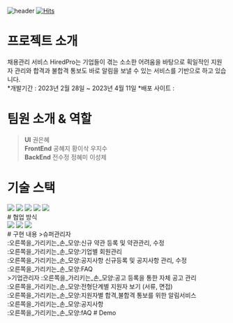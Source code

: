 ![header](https://capsule-render.vercel.app/api?type=waving&color=gradient&height=200&section=header&text=Hired%20Pro&fontSize=90)
[![Hits](https://hits.seeyoufarm.com/api/count/incr/badge.svg?url=https%3A%2F%2Fgithub.com%2FKDT-Final-Team4&count_bg=%233DC89C&title_bg=%23555555&icon=habr.svg&icon_color=%23FFFFFF&title=hits&edge_flat=false)](https://hits.seeyoufarm.com)
# 프로젝트 소개
채용관리 서비스 HiredPro는 기업들이 겪는 소소한 어려움을 바탕으로 획일적인 지원자 관리와 합격과 불합격 통보도 바로 알림을 보낼 수 있는 서비스를 기반으로 하고 있습니다.<br>
*개발기간 : 2023년 2월 28일 ~ 2023년 4월 11일
*배포 사이트 :
# 팀원 소개 & 역할
><b>UI</b> 권은혜 <br>
><b>FrontEnd</b> 공혜지 황이삭 우지수<br>
><b>BackEnd</b> 전수정 정혜미 이성제
# 기술 스택
<div align="left">
<img src="https://img.shields.io/badge/figma-F24E1E?style=flat&logo=figma&logoColor=white"/>
<img src="https://img.shields.io/badge/react-61DAFB?style=flat&logo=react&logoColor=white"/>
<img src="https://img.shields.io/badge/github-181717?style=flat&logo=github&logoColor=white"/>
<img src="https://img.shields.io/badge/git-F05032?style=flat&logo=git&logoColor=white"/>
<img src="https://img.shields.io/badge/swagger-85EA2D?style=flat&logo=swagger&logoColor=white"/>
  </div>
# 협업 방식
<div>
<img src="https://img.shields.io/badge/slack-4A154B?style=flat&logo=slack&logoColor=white"/>
<img src="https://img.shields.io/badge/discord-5865F2?style=flat&logo=discord&logoColor=white"/>
<img src="https://img.shields.io/badge/notion-000000?style=flat&logo=notion&logoColor=white"/>
  </div>
# 구현 내용
>슈퍼관리자<br>
:오른쪽을_가리키는_손_모양:신규 약관 등록 및 약관관리, 수정<br>
:오른쪽을_가리키는_손_모양:기업별 회원관리<br>
:오른쪽을_가리키는_손_모양:공지사항 신규등록 및 공지사항 관리, 수정<br>
:오른쪽을_가리키는_손_모양:FAQ<br>
>기업관리자
:오른쪽을_가리키는_손_모양:공고 등록을 통한 자체 공고 관리<br>
:오른쪽을_가리키는_손_모양:전형단계별 지원자 보기 (서류, 면접)<br>
:오른쪽을_가리키는_손_모양:지원자별 합격,불합격 통보를 위한 알림서비스<br>
:오른쪽을_가리키는_손_모양:공지사항<br>
:오른쪽을_가리키는_손_모양:fAQ
# Demo
